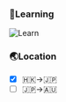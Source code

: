 ### 📖Learning
![Learn](https://skillicons.dev/icons?i=react)

### 🌏Location
- [x] 🇭🇰→🇯🇵
- [ ] 🇯🇵→🇦🇺
